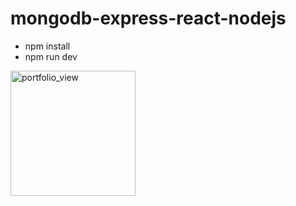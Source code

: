 # mongodb-express-react-nodejs

- npm install
- npm run dev

<img width="200" alt="portfolio_view" src="https://tinyurl.com/n4gtql8">

